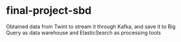 # final-project-sbd
Obtained data from Twint to stream it through Kafka, and save it to Big Query as data warehouse and ElasticSearch as processing tools
